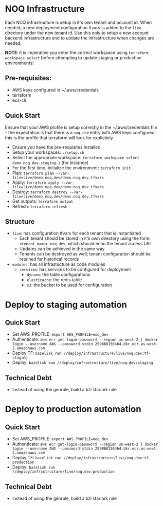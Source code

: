 # NOQ Infrastructure
Each NOQ infrastructure is setup in it's own tenant and account id. When needed, a new deployment configuration tfvars is added to the `live` directory under the new tenant id. Use this only to setup a new account backend infrastructure and to update the infrastructure when changes are needed.

**NOTE**: it is imperative you enter the correct workspace using `terraform workspace select` before attempting to update staging or production environments!

## Pre-requisites:
* AWS keys configured in ~/.aws/credentials
* terraform
* ecs-cli

## Quick Start
Ensure that your AWS profile is setup correctly in the ~/.aws/credentials file - the expectation is that there is a `noq_dev` entry with AWS keys configured; this is the profile that terraform will look for explicitely.
* Ensure you have the pre-requisites installed
* Setup your workspaces: `./setup.sh`
* Select the appropriate workspace: `terraform workspace select demo.noq.dev-staging-1` (for instance)
* For the first time, initialize the environment: `terraform init`
* Plan: `terraform plan --var-file=live/demo.noq.dev/demo.noq.dev.tfvars`
* Apply: `terraform apply --var-file=live/demo.noq.dev/demo.noq.dev.tfvars`
* Destroy: `terraform destroy --var-file=live/demo.noq.dev/demo.noq.dev.tfvars`
* Get outputs: `terraform output`
* Refresh: `terraform refresh`

## Structure
* `live`: has configuration tfvars for each tenant that is instantiated
  * Each tenant should be stored in it's own directory using the form: `<tenant name>.noq.dev`, which should echo the tenant access URI
  * Updates can be achieved in the same way
  * Tenants can be destroyed as well; tenant configuration should be retained for historical records
* `modules`: has all infrastucture as code modules
  * `services`: has services to be configured for deployment
    * `dynamo`: the table configurations
    * `elasticache`: the redis table
    * `s3`: the bucket to be used for configuration

# Deploy to staging automation
## Quick Start
* Set AWS_PROFILE: `export AWS_PROFILE=noq_dev`
* Authenticate: `aws ecr get-login-password --region us-west-2 | docker login --username AWS --password-stdin 259868150464.dkr.ecr.us-west-2.amazonaws.com`
* Deploy TF: `bazelisk run //deploy/infrastructure/live/noq.dev:tf-staging`
* Deploy: `bazelisk run //deploy/infrastructure/live/noq.dev:staging`

## Technical Debt
* Instead of using the genrule, build a bzl starlark rule

# Deploy to production automation
## Quick Start
* Set AWS_PROFILE: `export AWS_PROFILE=noq_dev`
* Authenticate: `aws ecr get-login-password --region us-west-2 | docker login --username AWS --password-stdin 259868150464.dkr.ecr.us-west-2.amazonaws.com`
* Deploy TF: `bazelisk run //deploy/infrastructure/live/noq.dev:tf-production`
* Deploy: `bazelisk run //deploy/infrastructure/live/noq.dev:production`

## Technical Debt
* Instead of using the genrule, build a bzl starlark rule